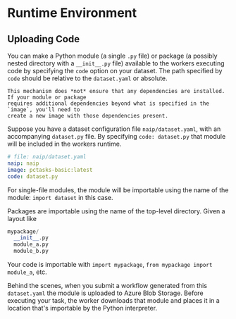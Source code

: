 # Runtime Environment

## Uploading Code

You can make a Python module (a single `.py` file) or package (a possibly nested directory with a `__init__.py` file) available
to the workers executing code by specifying the `code` option on your dataset. The path specified by `code` should be relative to
the `dataset.yaml` or absolute.

```{warning}
This mechanism does *not* ensure that any dependencies are installed. If your module or package
requires additional dependencies beyond what is specified in the `image`, you'll need to
create a new image with those dependencies present.
```

Suppose you have a dataset configuration file `naip/dataset.yaml`, with an accompanying `dataset.py` file. By specifying `code: dataset.py`
that module will be included in the workers runtime.

```yaml
# file: naip/dataset.yaml
naip: naip
image: pctasks-basic:latest
code: dataset.py
```

For single-file modules, the module will be importable using the name of the module: `import dataset` in this case.

Packages are importable using the name of the top-level directory. Given a layout like

```python
mypackage/
  __init__.py
  module_a.py
  module_b.py
```

Your code is importable with `import mypackage`, `from mypackage import module_a`, etc.

Behind the scenes, when you submit a workflow generated from this `dataset.yaml`
the module is uploaded to Azure Blob Storage. Before executing your task, the
worker downloads that module and places it in a location that's importable by
the Python interpreter.